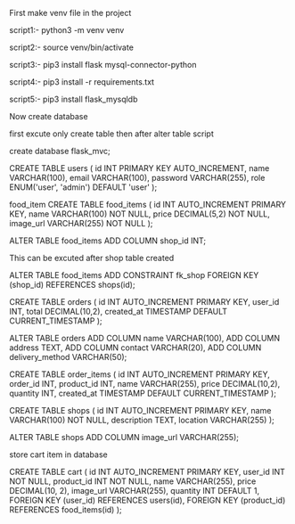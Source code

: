 First make venv file in the project

script1:- python3 -m venv venv

script2:- source venv/bin/activate

script3:- pip3 install flask mysql-connector-python

script4:- pip3 install -r requirements.txt

script5:- pip3 install flask_mysqldb


Now create database

first excute only create table then after alter table script

create database flask_mvc;

CREATE TABLE users (
    id INT PRIMARY KEY AUTO_INCREMENT,
    name VARCHAR(100),
    email VARCHAR(100),
    password VARCHAR(255),
    role ENUM('user', 'admin') DEFAULT 'user'
);



food_item
CREATE TABLE food_items (
    id INT AUTO_INCREMENT PRIMARY KEY,
    name VARCHAR(100) NOT NULL,
    price DECIMAL(5,2) NOT NULL,
    image_url VARCHAR(255) NOT NULL
);

ALTER TABLE food_items ADD COLUMN shop_id INT;

This can be excuted after shop table created

ALTER TABLE food_items ADD CONSTRAINT fk_shop FOREIGN KEY (shop_id) REFERENCES shops(id);



CREATE TABLE orders (
    id INT AUTO_INCREMENT PRIMARY KEY,
    user_id INT,
    total DECIMAL(10,2),
    created_at TIMESTAMP DEFAULT CURRENT_TIMESTAMP
);

ALTER TABLE orders 
ADD COLUMN name VARCHAR(100),
ADD COLUMN address TEXT,
ADD COLUMN contact VARCHAR(20),
ADD COLUMN delivery_method VARCHAR(50);

CREATE TABLE order_items (
    id INT AUTO_INCREMENT PRIMARY KEY,
    order_id INT,
    product_id INT,
    name VARCHAR(255),
    price DECIMAL(10,2),
    quantity INT,
    created_at TIMESTAMP DEFAULT CURRENT_TIMESTAMP
);

CREATE TABLE shops (
    id INT AUTO_INCREMENT PRIMARY KEY,
    name VARCHAR(100) NOT NULL,
    description TEXT,
    location VARCHAR(255)
);

ALTER TABLE shops ADD COLUMN image_url VARCHAR(255);


store cart item in database

CREATE TABLE cart (
    id INT AUTO_INCREMENT PRIMARY KEY,
    user_id INT NOT NULL,
    product_id INT NOT NULL,
    name VARCHAR(255),
    price DECIMAL(10, 2),
    image_url VARCHAR(255),
    quantity INT DEFAULT 1,
    FOREIGN KEY (user_id) REFERENCES users(id),
    FOREIGN KEY (product_id) REFERENCES food_items(id)
);

